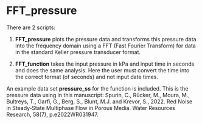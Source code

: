 # FFT_pressure 
There are 2 scripts:

1. **FFT_pressure** plots the pressure data and transforms this pressure data into the frequency domain using a FFT (Fast Fourier Transform) for data in the standard Keller pressure transducer format. 

2. **FFT_function** takes the input pressure in kPa and input time in seconds and does the same analysis. Here the user must convert the time into the correct format (of seconds) and not input date times. 


An example data set **pressure_ss** for the function is included. This is the pressure data using in this manuscript: 
Spurin, C., Rücker, M., Moura, M., Bultreys, T., Garfi, G., Berg, S., Blunt, M.J. and Krevor, S., 2022. Red Noise in Steady‐State Multiphase Flow in Porous Media. Water Resources Research, 58(7), p.e2022WR031947.
